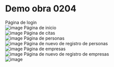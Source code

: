 # Demo obra 0204
Página de login<br>
 ![image](https://user-images.githubusercontent.com/91051075/156562869-eb46d821-6499-4962-b52d-716d72a646fd.png)
Página de inicio <br>
![image](https://user-images.githubusercontent.com/91051075/156562954-69cd96be-6361-46cb-8ab8-8f8aa7af5f28.png)
Página de citas <br>
![image](https://user-images.githubusercontent.com/91051075/156562996-0abe1baf-d19c-4e16-8ae3-aa8b1b3dc70b.png)
Página de personas <br>
![image](https://user-images.githubusercontent.com/91051075/156563022-f4cb6c8a-dafb-423f-88ba-15a95d6aa6bb.png)
Página de nuevo de registro de personas <br>
![image](https://user-images.githubusercontent.com/91051075/156563055-d4189fec-1209-4087-8258-6482093b0f15.png)
Página de empresas <br>
![image](https://user-images.githubusercontent.com/91051075/156563085-296fa193-27d8-407b-a4d0-d4fd687278ee.png)
Página de nuevo de registro de empresas <br>
![image](https://user-images.githubusercontent.com/91051075/156563126-e29b8956-c67e-46ea-aa00-b9d1af7605c0.png)

